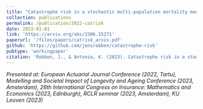 ```yaml
---
title: "Catastrophe risk in a stochastic multi-population mortality model"
collection: publications
permalink: /publication/2022-catrisk
date: 2023-01-01
link: 'https://arxiv.org/abs/2306.15271'
paperurl: '/files/papers/catrisk_arxiv.pdf'
github: 'https://github.com/jensrobben/catastrophe-risk'
pubtype: 'workingpaper'
citation: 'Robben, J., & Antonio, K. (2023). Catastrophe risk in a stochastic multi-population mortality model. Revise and resubmit at Journal of Risk and Insurance. arXiv preprint arXiv:2306.15271.'
---
```


<i> Presented at: European Actuarial Journal Conference (2022, Tartu), Modelling and Societal Impact of Longevity and Ageing Conference (2023, Amsterdam), 26th International Congress on Insurance: Mathematics and Economics (2023, Edinburgh), RCLR seminar (2023, Amsterdam), KU Leuven (2023) </i>